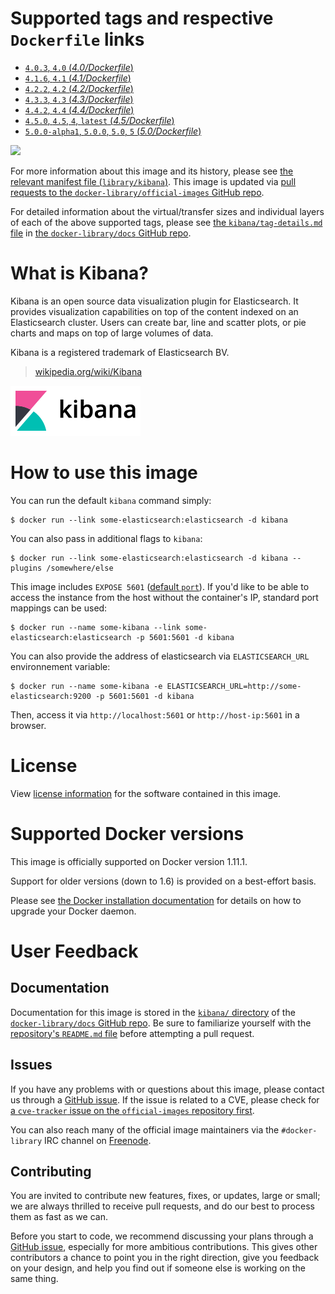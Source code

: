 # Supported tags and respective `Dockerfile` links

-	[`4.0.3`, `4.0` (*4.0/Dockerfile*)](https://github.com/docker-library/kibana/blob/b606ae998472df66e0c8e769ed070129edad12be/4.0/Dockerfile)
-	[`4.1.6`, `4.1` (*4.1/Dockerfile*)](https://github.com/docker-library/kibana/blob/541a035374494d9386c23d58ddcf5a52a0f6078e/4.1/Dockerfile)
-	[`4.2.2`, `4.2` (*4.2/Dockerfile*)](https://github.com/docker-library/kibana/blob/b606ae998472df66e0c8e769ed070129edad12be/4.2/Dockerfile)
-	[`4.3.3`, `4.3` (*4.3/Dockerfile*)](https://github.com/docker-library/kibana/blob/541a035374494d9386c23d58ddcf5a52a0f6078e/4.3/Dockerfile)
-	[`4.4.2`, `4.4` (*4.4/Dockerfile*)](https://github.com/docker-library/kibana/blob/541a035374494d9386c23d58ddcf5a52a0f6078e/4.4/Dockerfile)
-	[`4.5.0`, `4.5`, `4`, `latest` (*4.5/Dockerfile*)](https://github.com/docker-library/kibana/blob/013505006cf267437f19ebf7ab5f022aebdb5da8/4.5/Dockerfile)
-	[`5.0.0-alpha1`, `5.0.0`, `5.0`, `5` (*5.0/Dockerfile*)](https://github.com/docker-library/kibana/blob/cc92280939a05c80282bc33e85e8a24e14f08def/5.0/Dockerfile)

[![](https://badge.imagelayers.io/kibana:latest.svg)](https://imagelayers.io/?images=kibana:4.0.3,kibana:4.1.6,kibana:4.2.2,kibana:4.3.3,kibana:4.4.2,kibana:4.5.0,kibana:5.0.0-alpha1)

For more information about this image and its history, please see [the relevant manifest file (`library/kibana`)](https://github.com/docker-library/official-images/blob/master/library/kibana). This image is updated via [pull requests to the `docker-library/official-images` GitHub repo](https://github.com/docker-library/official-images/pulls?q=label%3Alibrary%2Fkibana).

For detailed information about the virtual/transfer sizes and individual layers of each of the above supported tags, please see [the `kibana/tag-details.md` file](https://github.com/docker-library/docs/blob/master/kibana/tag-details.md) in [the `docker-library/docs` GitHub repo](https://github.com/docker-library/docs).

# What is Kibana?

Kibana is an open source data visualization plugin for Elasticsearch. It provides visualization capabilities on top of the content indexed on an Elasticsearch cluster. Users can create bar, line and scatter plots, or pie charts and maps on top of large volumes of data.

Kibana is a registered trademark of Elasticsearch BV.

> [wikipedia.org/wiki/Kibana](https://en.wikipedia.org/wiki/Kibana)

![logo](https://raw.githubusercontent.com/docker-library/docs/8965672c23522a2196bba6a431a8746c10116304/kibana/logo.png)

# How to use this image

You can run the default `kibana` command simply:

```console
$ docker run --link some-elasticsearch:elasticsearch -d kibana
```

You can also pass in additional flags to `kibana`:

```console
$ docker run --link some-elasticsearch:elasticsearch -d kibana --plugins /somewhere/else
```

This image includes `EXPOSE 5601` ([default `port`](https://www.elastic.co/guide/en/kibana/current/_setting_kibana_server_properties.html)). If you'd like to be able to access the instance from the host without the container's IP, standard port mappings can be used:

```console
$ docker run --name some-kibana --link some-elasticsearch:elasticsearch -p 5601:5601 -d kibana
```

You can also provide the address of elasticsearch via `ELASTICSEARCH_URL` environnement variable:

```console
$ docker run --name some-kibana -e ELASTICSEARCH_URL=http://some-elasticsearch:9200 -p 5601:5601 -d kibana
```

Then, access it via `http://localhost:5601` or `http://host-ip:5601` in a browser.

# License

View [license information](https://github.com/elastic/kibana/blob/4557a6fc0ba08c5e7ac813a180179e5e2631c90a/LICENSE.md) for the software contained in this image.

# Supported Docker versions

This image is officially supported on Docker version 1.11.1.

Support for older versions (down to 1.6) is provided on a best-effort basis.

Please see [the Docker installation documentation](https://docs.docker.com/installation/) for details on how to upgrade your Docker daemon.

# User Feedback

## Documentation

Documentation for this image is stored in the [`kibana/` directory](https://github.com/docker-library/docs/tree/master/kibana) of the [`docker-library/docs` GitHub repo](https://github.com/docker-library/docs). Be sure to familiarize yourself with the [repository's `README.md` file](https://github.com/docker-library/docs/blob/master/README.md) before attempting a pull request.

## Issues

If you have any problems with or questions about this image, please contact us through a [GitHub issue](https://github.com/docker-library/kibana/issues). If the issue is related to a CVE, please check for [a `cve-tracker` issue on the `official-images` repository first](https://github.com/docker-library/official-images/issues?q=label%3Acve-tracker).

You can also reach many of the official image maintainers via the `#docker-library` IRC channel on [Freenode](https://freenode.net).

## Contributing

You are invited to contribute new features, fixes, or updates, large or small; we are always thrilled to receive pull requests, and do our best to process them as fast as we can.

Before you start to code, we recommend discussing your plans through a [GitHub issue](https://github.com/docker-library/kibana/issues), especially for more ambitious contributions. This gives other contributors a chance to point you in the right direction, give you feedback on your design, and help you find out if someone else is working on the same thing.
